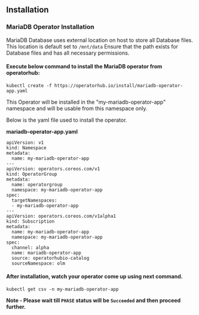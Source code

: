 ## Installation

### MariaDB Operator Installation

MariaDB Database uses external location on host to store all Database files. This location is default set to `/mnt/data` 
Ensure that the path exists for Database files and has all necessary permissions.


#### Execute below command to install the MariaDB operator from operatorhub:

```execute
kubectl create -f https://operatorhub.io/install/mariadb-operator-app.yaml
```

This Operator will be installed in the "my-mariadb-operator-app" namespace and will be usable from this namespace only.

Below is the yaml file used to install the operator.

**mariadb-operator-app.yaml**

```
apiVersion: v1 
kind: Namespace 
metadata: 
  name: my-mariadb-operator-app 
---
apiVersion: operators.coreos.com/v1 
kind: OperatorGroup 
metadata: 
  name: operatorgroup 
  namespace: my-mariadb-operator-app 
spec:
  targetNamespaces:
  - my-mariadb-operator-app
---
apiVersion: operators.coreos.com/v1alpha1 
kind: Subscription 
metadata: 
  name: my-mariadb-operator-app 
  namespace: my-mariadb-operator-app 
spec: 
  channel: alpha 
  name: mariadb-operator-app 
  source: operatorhubio-catalog 
  sourceNamespace: olm
```

#### After installation, watch your operator come up using next command.

```execute
kubectl get csv -n my-mariadb-operator-app
```

**Note - Please wait till `PHASE` status will be `Succeeded` and then proceed further.**
